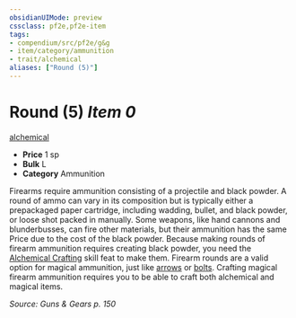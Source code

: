 ```yaml
---
obsidianUIMode: preview
cssclass: pf2e,pf2e-item
tags:
- compendium/src/pf2e/g&g
- item/category/ammunition
- trait/alchemical
aliases: ["Round (5)"]
---
```

# Round (5) *Item 0*  
[alchemical](/rules/traits/alchemical.md)  

- **Price** 1 sp
- **Bulk** L
- **Category** Ammunition

Firearms require ammunition consisting of a projectile and black powder. A round of ammo can vary in its composition but is typically either a prepackaged paper cartridge, including wadding, bullet, and black powder, or loose shot packed in manually. Some weapons, like hand cannons and blunderbusses, can fire other materials, but their ammunition has the same Price due to the cost of the black powder. Because making rounds of firearm ammunition requires creating black powder, you need the [Alchemical Crafting](/compendium/feats/alchemical-crafting.md) skill feat to make them. Firearm rounds are a valid option for magical ammunition, just like [arrows](/compendium/equipment/items/arrow.md) or [bolts](/compendium/equipment/items/bolt.md). Crafting magical firearm ammunition requires you to be able to craft both alchemical and magical items.

*Source: Guns & Gears p. 150*